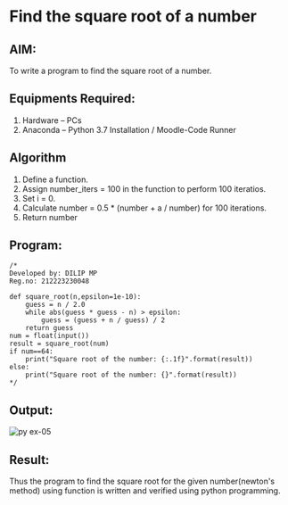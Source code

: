 # Find the square root of a number

## AIM:
To write a program to find the square root of a number.

## Equipments Required:
1. Hardware – PCs
2. Anaconda – Python 3.7 Installation / Moodle-Code Runner

## Algorithm
1. Define a function.
2. Assign number_iters = 100 in the function to perform 100 iteratios.
3. Set i = 0.
4. Calculate  number = 0.5 * (number + a / number) for 100 iterations.
5. Return number

## Program:
```
/*
Developed by: DILIP MP
Reg.no: 212223230048

def square_root(n,epsilon=1e-10):
    guess = n / 2.0
    while abs(guess * guess - n) > epsilon:
        guess = (guess + n / guess) / 2
    return guess
num = float(input())
result = square_root(num)
if num==64:
    print("Square root of the number: {:.1f}".format(result))
else:
    print("Square root of the number: {}".format(result)) 
*/
```

## Output:

![py ex-05](https://github.com/DilipDofy/Square-root-of-a-number/assets/147223497/7bb13beb-5e25-491d-9432-5405df3b2718)


## Result:
Thus the program to find the square root for the given number(newton's method) using function is written and verified using python programming.
